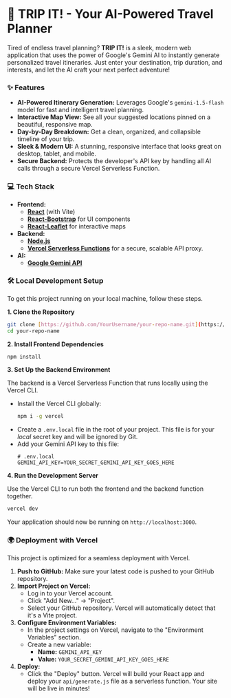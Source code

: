 # 🚀 TRIP IT! - Your AI-Powered Travel Planner

Tired of endless travel planning? **TRIP IT!** is a sleek, modern web application that uses the power of Google's Gemini AI to instantly generate personalized travel itineraries. Just enter your destination, trip duration, and interests, and let the AI craft your next perfect adventure!


### ✨ Features

* **AI-Powered Itinerary Generation:** Leverages Google's `gemini-1.5-flash` model for fast and intelligent travel planning.
* **Interactive Map View:** See all your suggested locations pinned on a beautiful, responsive map.
* **Day-by-Day Breakdown:** Get a clean, organized, and collapsible timeline of your trip.
* **Sleek & Modern UI:** A stunning, responsive interface that looks great on desktop, tablet, and mobile.
* **Secure Backend:** Protects the developer's API key by handling all AI calls through a secure Vercel Serverless Function.

### 💻 Tech Stack

* **Frontend:**
    * [**React**](https://reactjs.org/) (with Vite)
    * [**React-Bootstrap**](https://react-bootstrap.github.io/) for UI components
    * [**React-Leaflet**](https://react-leaflet.js.org/) for interactive maps
* **Backend:**
    * [**Node.js**](https://nodejs.org/)
    * [**Vercel Serverless Functions**](https://vercel.com/docs/functions) for a secure, scalable API proxy.
* **AI:**
    * [**Google Gemini API**](https://ai.google.dev/)

### 🛠️ Local Development Setup

To get this project running on your local machine, follow these steps.

**1. Clone the Repository**

```bash
git clone [https://github.com/YourUsername/your-repo-name.git](https://github.com/YourUsername/your-repo-name.git)
cd your-repo-name
```

**2. Install Frontend Dependencies**

```bash
npm install
```

**3. Set Up the Backend Environment**

The backend is a Vercel Serverless Function that runs locally using the Vercel CLI.

  * Install the Vercel CLI globally:
    ```bash
    npm i -g vercel
    ```
  * Create a `.env.local` file in the root of your project. This file is for your *local* secret key and will be ignored by Git.
  * Add your Gemini API key to this file:
    ```
    # .env.local
    GEMINI_API_KEY=YOUR_SECRET_GEMINI_API_KEY_GOES_HERE
    ```

**4. Run the Development Server**

Use the Vercel CLI to run both the frontend and the backend function together.

```bash
vercel dev
```

Your application should now be running on `http://localhost:3000`.

### 🌍 Deployment with Vercel

This project is optimized for a seamless deployment with Vercel.

1.  **Push to GitHub:** Make sure your latest code is pushed to your GitHub repository.
2.  **Import Project on Vercel:**
      * Log in to your Vercel account.
      * Click "Add New..." -\> "Project".
      * Select your GitHub repository. Vercel will automatically detect that it's a Vite project.
3.  **Configure Environment Variables:**
      * In the project settings on Vercel, navigate to the "Environment Variables" section.
      * Create a new variable:
          * **Name:** `GEMINI_API_KEY`
          * **Value:** `YOUR_SECRET_GEMINI_API_KEY_GOES_HERE`
4.  **Deploy:**
      * Click the "Deploy" button. Vercel will build your React app and deploy your `api/generate.js` file as a serverless function. Your site will be live in minutes\!


